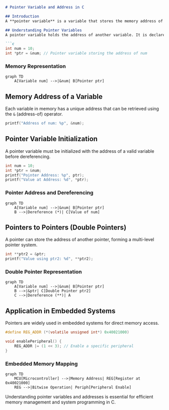 ```markdown
# Pointer Variable and Address in C

## Introduction
A **pointer variable** is a variable that stores the memory address of another variable. This allows direct memory access, which is crucial for efficient low-level programming in embedded systems.

## Understanding Pointer Variables
A pointer variable holds the address of another variable. It is declared using the `*` symbol.

```c
int num = 10;
int *ptr = &num; // Pointer variable storing the address of num
```

### Memory Representation
```mermaid
graph TD
    A[Variable num] -->|&num| B[Pointer ptr]
```

## Memory Address of a Variable
Each variable in memory has a unique address that can be retrieved using the `&` (address-of) operator.

```c
printf("Address of num: %p", &num);
```

## Pointer Variable Initialization
A pointer variable must be initialized with the address of a valid variable before dereferencing.

```c
int num = 10;
int *ptr = &num;
printf("Pointer Address: %p", ptr);
printf("Value at Address: %d", *ptr);
```

### Pointer Address and Dereferencing
```mermaid
graph TD
    A[Variable num] -->|&num| B[Pointer ptr]
    B -->|Dereference (*)| C[Value of num]
```

## Pointers to Pointers (Double Pointers)
A pointer can store the address of another pointer, forming a multi-level pointer system.

```c
int **ptr2 = &ptr;
printf("Value using ptr2: %d", **ptr2);
```

### Double Pointer Representation
```mermaid
graph TD
    A[Variable num] -->|&num| B[Pointer ptr]
    B -->|&ptr| C[Double Pointer ptr2]
    C -->|Dereference (**)| A
```

## Application in Embedded Systems
Pointers are widely used in embedded systems for direct memory access.

```c
#define REG_ADDR (*(volatile unsigned int*) 0x40021000)

void enablePeripheral() {
    REG_ADDR |= (1 << 3); // Enable a specific peripheral
}
```

### Embedded Memory Mapping
```mermaid
graph TD
    MCU[Microcontroller] -->|Memory Address| REG[Register at 0x40021000]
    REG -->|Bitwise Operation| Periph[Peripheral Enable]
```

Understanding pointer variables and addresses is essential for efficient memory management and system programming in C.
```
